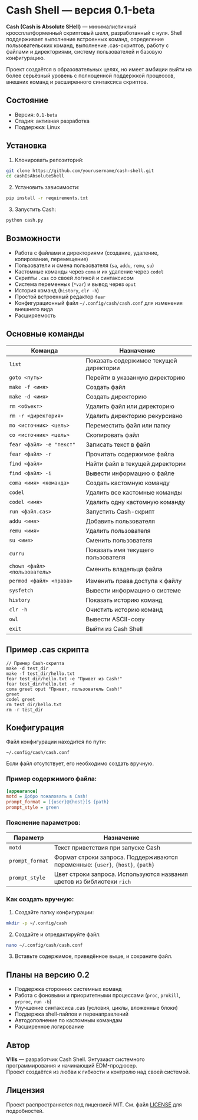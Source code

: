 # Cash Shell — версия 0.1-beta

**Cash (Cash is Absolute SHell)** — минималистичный кроссплатформенный скриптовый шелл, разработанный с нуля. Shell поддерживает выполнение встроенных команд, определение пользовательских команд, выполнение .cas-скриптов, работу с файлами и директориями, систему пользователей и базовую конфигурацию.

Проект создаётся в образовательных целях, но имеет амбиции выйти на более серьёзный уровень с полноценной поддержкой процессов, внешних команд и расширенного синтаксиса скриптов.

## Состояние

- Версия: `0.1-beta`
- Стадия: активная разработка
- Поддержка: Linux

## Установка

1. Клонировать репозиторий:

```bash
git clone https://github.com/yourusername/cash-shell.git
cd cashIsAbsoluteShell
```

2. Установить зависимости:

```bash
pip install -r requirements.txt
```

3. Запустить Cash:

```bash
python cash.py
```

## Возможности

- Работа с файлами и директориями (создание, удаление, копирование, перемещение)
- Пользователи и смена пользователя (`sa`, `addu`, `remu`, `su`)
- Кастомные команды через `coma` и их удаление через `codel`
- Скрипты `.cas` со своей логикой и синтаксисом
- Система переменных (`*var`) и вывод через `oput`
- История команд (`history`, `clr -h`)
- Простой встроенный редактор `fear`
- Конфигурационный файл `~/.config/cash/cash.conf` для изменения внешнего вида
- Расширяемость

## Основные команды

| Команда                        | Назначение                                        |
|-------------------------------|---------------------------------------------------|
| `list`                        | Показать содержимое текущей директории            |
| `goto <путь>`                 | Перейти в указанную директорию                    |
| `make -f <имя>`               | Создать файл                                      |
| `make -d <имя>`               | Создать директорию                                |
| `rm <объект>`                 | Удалить файл или директорию                       |
| `rm -r <директория>`          | Удалить директорию рекурсивно                     |
| `mo <источник> <цель>`        | Переместить файл или папку                        |
| `co <источник> <цель>`        | Скопировать файл                                  |
| `fear <файл> -e "текст"`      | Записать текст в файл                             |
| `fear <файл> -r`              | Прочитать содержимое файла                        |
| `find <файл>`                 | Найти файл в текущей директории                   |
| `find <файл> -i`              | Вывести информацию о файле                        |
| `coma <имя> <команда>`        | Создать кастомную команду                         |
| `codel`                       | Удалить все кастомные команды                     |
| `codel <имя>`                 | Удалить одну кастомную команду                   |
| `run <файл.cas>`              | Запустить Cash-скрипт                             |
| `addu <имя>`                  | Добавить пользователя                             |
| `remu <имя>`                  | Удалить пользователя                              |
| `su <имя>`                    | Сменить пользователя                              |
| `curru`                       | Показать имя текущего пользователя                |
| `chown <файл> <пользователь>` | Сменить владельца файла                           |
| `permod <файл> <права>`       | Изменить права доступа к файлу                    |
| `sysfetch`                    | Вывести информацию о системе                      |
| `history`                     | Показать историю команд                           |
| `clr -h`                      | Очистить историю команд                           |
| `owl`                         | Вывести ASCII-сову                                |
| `exit`                        | Выйти из Cash Shell                               |

## Пример .cas скрипта

```cas
// Пример Cash-скрипта
make -d test_dir
make -f test_dir/hello.txt
fear test_dir/hello.txt -e "Привет из Cash!"
fear test_dir/hello.txt -r
coma greet oput "Привет, пользователь Cash!"
greet
codel greet
rm test_dir/hello.txt
rm -r test_dir
```

## Конфигурация

Файл конфигурации находится по пути:

```
~/.config/cash/cash.conf
```

Если файл отсутствует, его необходимо создать вручную.

### Пример содержимого файла:

```ini
[appearance]
motd = Добро пожаловать в Cash!
prompt_format = [{user}@{host}]$ {path}
prompt_style = green
```

### Пояснение параметров:

| Параметр         | Назначение                                                                 |
|------------------|-----------------------------------------------------------------------------|
| `motd`           | Текст приветствия при запуске Cash                                          |
| `prompt_format`  | Формат строки запроса. Поддерживаются переменные: `{user}`, `{host}`, `{path}` |
| `prompt_style`   | Цвет строки запроса. Используются названия цветов из библиотеки `rich`     |

### Как создать вручную:

1. Создайте папку конфигурации:

```bash
mkdir -p ~/.config/cash
```

2. Создайте и отредактируйте файл:

```bash
nano ~/.config/cash/cash.conf
```

3. Вставьте содержимое, приведённое выше, и сохраните файл.

## Планы на версию 0.2

- Поддержка сторонних системных команд
- Работа с фоновыми и приоритетными процессами (`proc`, `prokill`, `prproc`, `run -b`)
- Улучшение синтаксиса .cas (условия, циклы, вложенные блоки)
- Поддержка shell-пайпов и перенаправлений
- Автодополнение по кастомным командам
- Расширенное логирование

## Автор

**V!lls** — разработчик Cash Shell. Энтузиаст системного программирования и начинающий EDM-продюсер.  
Проект создаётся из любви к гибкости и контролю над своей системой.

## Лицензия

Проект распространяется под лицензией MIT.
См. файл [LICENSE](LICENSE) для подробностей.
